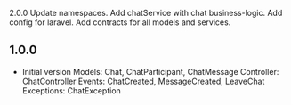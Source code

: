 2.0.0
Update namespaces. Add chatService with chat business-logic.
Add config for laravel. Add contracts for all models and services.

1.0.0
-----

- Initial version
Models: Chat, ChatParticipant, ChatMessage
Controller: ChatController
Events: ChatCreated, MessageCreated, LeaveChat
Exceptions: ChatException
